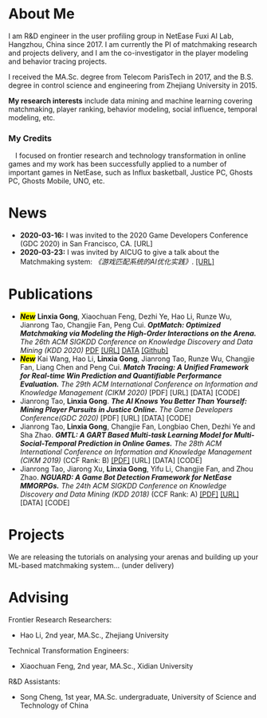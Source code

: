 # About Me
I am R&D engineer in the user profiling group in NetEase Fuxi AI Lab, Hangzhou, China since 2017.
I am currently the PI of matchmaking research and projects delivery, and I am the co-investigator in the player modeling and behavior tracing projects.

I received the MA.Sc. degree from Telecom ParisTech in 2017, and the B.S. degree in control science and engineering from Zhejiang University in 2015.

<b>My research interests</b> include data mining and machine learning covering matchmaking, player ranking, behavior modeling, social influence, temporal modeling, etc.
        
### My Credits
&emsp;I focused on frontier research and technology transformation in online games and my work has been successfully applied to a number of important games in NetEase, such as Influx basketball, Justice PC, Ghosts PC, Ghosts Mobile, UNO, etc.

# News
- <strong>2020-03-16:</strong> I was invited to the 2020 Game Developers Conference (GDC 2020) in San Francisco, CA. [URL]
- <strong>2020-03-23:</strong> I was invited by AICUG to give a talk about the Matchmaking system: *《游戏匹配系统的AI优化实践》*. [\[URL\]](https://mp.weixin.qq.com/s/rPYfe2YYcTyUw2aSHjw_0g)

# Publications
- ***<mark>New</mark>*** <b>Linxia Gong</b>, Xiaochuan Feng, Dezhi Ye, Hao Li, Runze Wu, Jianrong Tao, Changjie Fan, Peng Cui. *<strong>OptMatch: Optimized Matchmaking via Modeling the High-Order Interactions on the Arena.</strong> The 26th ACM SIGKDD Conference on Knowledge Discovery and Data Mining (KDD 2020)* [PDF](./myPapers/KDD2020_OptMatch.pdf) [[URL]](https://www.kdd.org/kdd2020/accepted-papers/view/optmatch-optimized-matchmaking-via-modeling-the-high-order-interactions-on-) [DATA](./OptMatch/data_analysis/) [[Github]](./OptMatch/)
- ***<mark>New</mark>*** Kai Wang, Hao Li, <b>Linxia Gong</b>, Jianrong Tao, Runze Wu, Changjie Fan, Liang Chen and Peng Cui. *<strong>Match Tracing: A Unified Framework for Real-time Win Prediction and Quantifiable Performance Evaluation.</strong> The 29th ACM International Conference on Information and Knowledge Management (CIKM 2020)* [PDF] [URL] [DATA] [CODE]
- Jianrong Tao, <b>Linxia Gong</b>. *<strong>The AI Knows You Better Than Yourself: Mining Player Pursuits in Justice Online.</strong> The Game Developers Conference(GDC 2020)* [PDF] [URL] [DATA] [CODE]
- Jianrong Tao, <b>Linxia Gong</b>, Changjie Fan, Longbiao Chen, Dezhi Ye and Sha Zhao. *<strong>GMTL: A GART Based Multi-task Learning Model for Multi-Social-Temporal Prediction in Online Games.</strong> The 28th ACM International Conference on Information and Knowledge Management (CIKM 2019)* (CCF Rank: B) [\[PDF\]](./myPapers/CIKM2019_GMTL.pdf) [URL] [DATA] [CODE]
- Jianrong Tao, Jiarong Xu, <b>Linxia Gong</b>, Yifu Li, Changjie Fan, and Zhou Zhao. *<strong>NGUARD: A Game Bot Detection Framework for NetEase MMORPGs.</strong> The 24th ACM SIGKDD Conference on Knowledge Discovery and Data Mining (KDD 2018)* (CCF Rank: A) [\[PDF\]](./myPapers/KDD2018_NGUARD.pdf) [\[URL\]](http://www.kdd.org/kdd2018/accepted-papers/view/nguard-a-game-bot-detection-framework-for-netease-mmorpgs) [DATA] [CODE]
        
# Projects
We are releasing the tutorials on analysing your arenas and building up your ML-based matchmaking system... (under delivery) 

# Advising
Frontier Research Researchers:
- Hao Li, 2nd year, MA.Sc., Zhejiang University

Technical Transformation Engineers:
- Xiaochuan Feng, 2nd year, MA.Sc., Xidian University

R&D Assistants: 
- Song Cheng, 1st year, MA.Sc. undergraduate, University of Science and Technology of China

